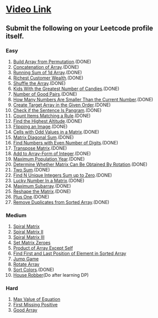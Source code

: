 # [Video Link](https://youtu.be/n60Dn0UsbEk)

## Submit the following on your Leetcode profile itself.

### Easy
1. [Build Array from Permutation](https://leetcode.com/problems/build-array-from-permutation/).(DONE)
2. [Concatenation of Array](https://leetcode.com/problems/concatenation-of-array/).(DONE)
3. [Running Sum of 1d Array](https://leetcode.com/problems/running-sum-of-1d-array/).(DONE)
4. [Richest Customer Wealth](https://leetcode.com/problems/richest-customer-wealth/).(DONE)
5. [Shuffle the Array](https://leetcode.com/problems/shuffle-the-array/).(DONE)
6. [Kids With the Greatest Number of Candies](https://leetcode.com/problems/kids-with-the-greatest-number-of-candies/).(DONE)
7. [Number of Good Pairs](https://leetcode.com/problems/number-of-good-pairs/).(DONE)
8. [How Many Numbers Are Smaller Than the Current Number](https://leetcode.com/problems/how-many-numbers-are-smaller-than-the-current-number/).(DONE)
9. [Create Target Array in the Given Order](https://leetcode.com/problems/create-target-array-in-the-given-order/).(DONE)
10. [Check if the Sentence Is Pangram](https://leetcode.com/problems/check-if-the-sentence-is-pangram/).(DONE)
11. [Count Items Matching a Rule](https://leetcode.com/problems/count-items-matching-a-rule/).(DONE)
12. [Find the Highest Altitude](https://leetcode.com/problems/find-the-highest-altitude/).(DONE)
13. [Flipping an Image](https://leetcode.com/problems/flipping-an-image/).(DONE)
14. [Cells with Odd Values in a Matrix](https://leetcode.com/problems/cells-with-odd-values-in-a-matrix/).(DONE)
15. [Matrix Diagonal Sum](https://leetcode.com/problems/matrix-diagonal-sum/).(DONE)
16. [Find Numbers with Even Number of Digits](https://leetcode.com/problems/find-numbers-with-even-number-of-digits/).(DONE)
17. [Transpose Matrix](https://leetcode.com/problems/transpose-matrix/).(DONE)
18. [Add to Array-Form of Integer](https://leetcode.com/problems/add-to-array-form-of-integer/).(DONE)
19. [Maximum Population Year](https://leetcode.com/problems/maximum-population-year/).(DONE)
20. [Determine Whether Matrix Can Be Obtained By Rotation](https://leetcode.com/problems/determine-whether-matrix-can-be-obtained-by-rotation/).(DONE)
21. [Two Sum](https://leetcode.com/problems/two-sum/).(DONE)
22. [Find N Unique Integers Sum up to Zero](https://leetcode.com/problems/find-n-unique-integers-sum-up-to-zero/).(DONE)
23. [Lucky Number In a Matrix](https://leetcode.com/problems/lucky-numbers-in-a-matrix/).(DONE)
24. [Maximum Subarray](https://leetcode.com/problems/maximum-subarray/).(DONE)
25. [Reshape the Matrix](https://leetcode.com/problems/reshape-the-matrix/).(DONE)
26. [Plus One](https://leetcode.com/problems/plus-one/).(DONE)
27. [Remove Duplicates from Sorted Array](https://leetcode.com/problems/remove-duplicates-from-sorted-array/).(DONE)

### Medium
1. [Spiral Matrix](https://leetcode.com/problems/spiral-matrix/)
2. [Spiral Matrix II](https://leetcode.com/problems/spiral-matrix-ii/)
3. [Spiral Matrix III](https://leetcode.com/problems/spiral-matrix-iii/)
4. [Set Matrix Zeroes](https://leetcode.com/problems/set-matrix-zeroes/)
5. [Product of Array Except Self](https://leetcode.com/problems/product-of-array-except-self/)
6. [Find First and Last Position of Element in Sorted Array](https://leetcode.com/problems/find-first-and-last-position-of-element-in-sorted-array/)
7. [Jump Game](https://leetcode.com/problems/jump-game/)
8. [Rotate Array](https://leetcode.com/problems/rotate-array/)
9. [Sort Colors](https://leetcode.com/problems/sort-colors/).(DONE)
10. [House Robber](https://leetcode.com/problems/house-robber/)(Do after learning DP)

### Hard
1. [Max Value of Equation](https://leetcode.com/problems/max-value-of-equation/)
2. [First Missing Positive](https://leetcode.com/problems/first-missing-positive/)
3. [Good Array](https://leetcode.com/problems/check-if-it-is-a-good-array/)
